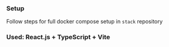 ### Setup

Follow steps for full docker compose setup in `stack` repository

### Used: React.js + TypeScript + Vite
